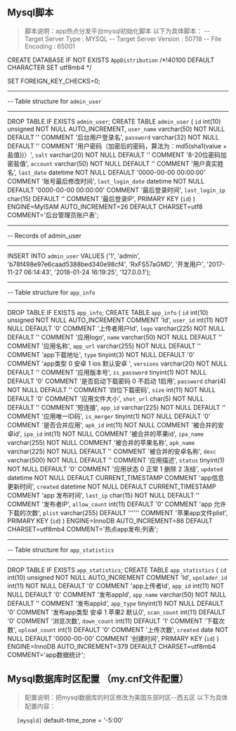 ## Mysql脚本 #

>脚本说明：app热点分发平台mysql初始化脚本
>以下为具体脚本：
-- Target Server Type    : MYSQL
-- Target Server Version : 50718
-- File Encoding         : 65001

CREATE DATABASE IF NOT EXISTS `AppDistribution` /*!40100 DEFAULT CHARACTER SET utf8mb4 */

SET FOREIGN_KEY_CHECKS=0;

-- ----------------------------
-- Table structure for `admin_user`
-- ----------------------------
DROP TABLE IF EXISTS `admin_user`;
CREATE TABLE `admin_user` (
  `id` int(10) unsigned NOT NULL AUTO_INCREMENT,
  `user_name` varchar(50) NOT NULL DEFAULT '' COMMENT '后台用户登录名',
  `password` varchar(32) NOT NULL DEFAULT '' COMMENT '用户密码（加密后的密码，算法为：md5(sha1(value + 盐值))）',
  `salt` varchar(20) NOT NULL DEFAULT '' COMMENT '8-20位密码加密盐值',
  `account` varchar(50) NOT NULL DEFAULT '' COMMENT '用户真实姓名',
  `last_date` datetime NOT NULL DEFAULT '0000-00-00 00:00:00' COMMENT '账号最后修改时间',
  `last_login_date` datetime NOT NULL DEFAULT '0000-00-00 00:00:00' COMMENT '最后登录时间',
  `last_login_ip` char(15) DEFAULT '' COMMENT '最后登录IP',
  PRIMARY KEY (`id`)
) ENGINE=MyISAM AUTO_INCREMENT=26 DEFAULT CHARSET=utf8 COMMENT='后台管理员账户表';

-- ----------------------------
-- Records of admin_user
-- ----------------------------
INSERT INTO `admin_user` VALUES ('1', 'admin', 'b78f498e97e6caad5388bed340e98cf4', 'RxFS57aGMD', '开发用户', '2017-11-27 06:14:43', '2018-01-24 16:19:25', '127.0.0.1');

-- ----------------------------
-- Table structure for `app_info`
-- ----------------------------
DROP TABLE IF EXISTS `app_info`;
CREATE TABLE `app_info` (
  `id` int(10) unsigned NOT NULL AUTO_INCREMENT COMMENT 'Id',
  `user_id` int(11) NOT NULL DEFAULT '0' COMMENT '上传者用户Id',
  `logo` varchar(225) NOT NULL DEFAULT '' COMMENT '应用logo',
  `name` varchar(50) NOT NULL DEFAULT '' COMMENT '应用名称',
  `app_url` varchar(255) NOT NULL DEFAULT '' COMMENT 'app下载地址',
  `type` tinyint(3) NOT NULL DEFAULT '0' COMMENT 'app类型 0 安卓  1 ios 默认安卓 ',
  `versions` varchar(20) NOT NULL DEFAULT '' COMMENT '应用版本号',
  `is_password` tinyint(1) NOT NULL DEFAULT '0' COMMENT '是否启动下载密码 0 不启动 1启用',
  `password` char(4) NOT NULL DEFAULT '' COMMENT '四位下载密码',
  `size` int(11) NOT NULL DEFAULT '0' COMMENT '应用文件大小',
  `shot_url` char(5) NOT NULL DEFAULT '' COMMENT '短连接',
  `app_id` varchar(225) NOT NULL DEFAULT '' COMMENT '应用唯一ID码',
  `is_merger` tinyint(1) NOT NULL DEFAULT '0' COMMENT '是否合并应用',
  `apk_id` int(11) NOT NULL COMMENT '被合并的安卓id',
  `ipa_id` int(11) NOT NULL COMMENT '被合并的苹果id',
  `ipa_name` varchar(255) NOT NULL COMMENT '被合并的苹果名称',
  `apk_name` varchar(225) NOT NULL DEFAULT '' COMMENT '被合并的安卓名称',
  `desc` varchar(500) NOT NULL DEFAULT '' COMMENT '应用描述',
  `status` tinyint(1) NOT NULL DEFAULT '0' COMMENT '应用状态 0 正常 1 删除 2 冻结',
  `updated` datetime NOT NULL DEFAULT CURRENT_TIMESTAMP COMMENT 'app信息更新时间',
  `created` datetime NOT NULL DEFAULT CURRENT_TIMESTAMP COMMENT 'app 发布时间',
  `last_ip` char(15) NOT NULL DEFAULT '' COMMENT '发布者IP',
  `allow_count` int(11) DEFAULT '0' COMMENT 'app 允许下载的次数',
  `plist` varchar(255) DEFAULT '''''' COMMENT '苹果app文件plist',
  PRIMARY KEY (`id`)
) ENGINE=InnoDB AUTO_INCREMENT=86 DEFAULT CHARSET=utf8mb4 COMMENT='热点app发布;列表';

-- ----------------------------
-- Table structure for `app_statistics`
-- ----------------------------
DROP TABLE IF EXISTS `app_statistics`;
CREATE TABLE `app_statistics` (
  `id` int(10) unsigned NOT NULL AUTO_INCREMENT COMMENT 'Id',
  `upolader_id` int(11) NOT NULL DEFAULT '0' COMMENT 'app上传者Id',
  `app_id` int(11) NOT NULL DEFAULT '0' COMMENT '发布appId',
  `app_name` varchar(50) NOT NULL DEFAULT '' COMMENT '发布appId',
  `app_type` tinyint(1) NOT NULL DEFAULT '0' COMMENT '发布app类型  安卓 1 苹果2   默认0',
  `scan_count` int(11) DEFAULT '0' COMMENT '浏览次数',
  `down_count` int(11) DEFAULT '1' COMMENT '下载次数',
  `upload_count` int(1) DEFAULT '0' COMMENT '上传次数',
  `created` date NOT NULL DEFAULT '0000-00-00' COMMENT '创建时间',
  PRIMARY KEY (`id`)
) ENGINE=InnoDB AUTO_INCREMENT=379 DEFAULT CHARSET=utf8mb4 COMMENT='app数据统计';



## Mysql数据库时区配置 （my.cnf文件配置） #

>配置说明：把mysql数据库的时区修改为美国东部时区--西五区
>以下为具体配置内容：

`    [mysqld]
`    default-time_zone = '-5:00'
